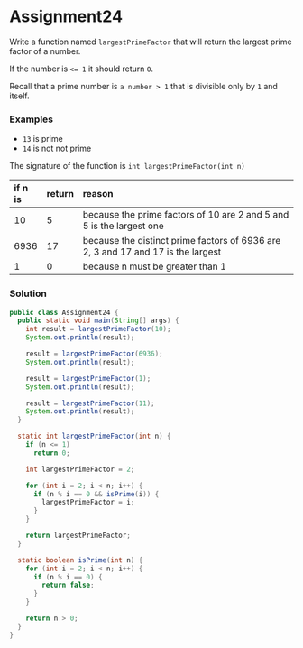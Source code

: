 # Assignment24

Write a function named `largestPrimeFactor` that will return the largest prime factor of a number.

If the number is `<= 1` it should return `0`.

Recall that a prime number is `a number > 1` that is divisible only by `1` and itself.

### Examples

* `13` is prime
* `14` is not not prime

The signature of the function is `int largestPrimeFactor(int n)`

| if n is | return | reason |
|:-------------|:-------------|:-------------|
| 10 | 5 | because the prime factors of 10 are 2 and 5 and 5 is the largest one |
| 6936 | 17 | because the distinct prime factors of 6936 are 2, 3 and 17 and 17 is the largest |
| 1 | 0 | because n must be greater than 1 |

### Solution

```java
public class Assignment24 {
  public static void main(String[] args) {
    int result = largestPrimeFactor(10);
    System.out.println(result);

    result = largestPrimeFactor(6936);
    System.out.println(result);

    result = largestPrimeFactor(1);
    System.out.println(result);

    result = largestPrimeFactor(11);
    System.out.println(result);
  }

  static int largestPrimeFactor(int n) {
    if (n <= 1) 
      return 0;

    int largestPrimeFactor = 2;

    for (int i = 2; i < n; i++) {
      if (n % i == 0 && isPrime(i)) {
        largestPrimeFactor = i;
      }
    }

    return largestPrimeFactor;
  }

  static boolean isPrime(int n) {
    for (int i = 2; i < n; i++) {
      if (n % i == 0) {
        return false;
      }
    }

    return n > 0;
  }
}
```
